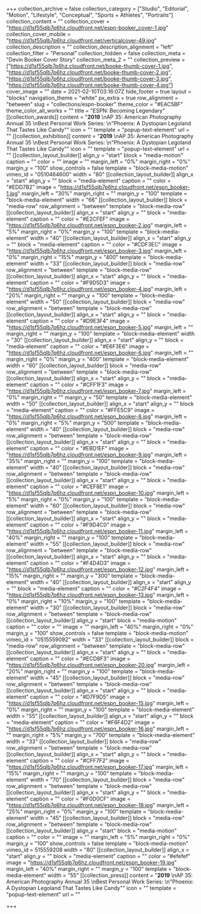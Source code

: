 +++
collection_archive = false
collection_category = ["Studio", "Editorial", "Motion", "Lifestyle", "Conceptual", "Sports + Athletes", "Portraits"]
collection_content = ""
collection_cover = "https://d1sf55qlb7p6hz.cloudfront.net/espn-booker_cover-1.jpg"
collection_cover_mobile = "https://d1sf55qlb7p6hz.cloudfront.net/verticalcover-49.jpg"
collection_description = ""
collection_description_alignment = "left"
collection_filter = "Personal"
collection_hidden = false
collection_meta = "Devin Booker Cover Story"
collection_meta_2 = ""
collection_preview = ["https://d1sf55qlb7p6hz.cloudfront.net/booke-thumb-cover-1.jpg", "https://d1sf55qlb7p6hz.cloudfront.net/booke-thumb-cover-2.jpg", "https://d1sf55qlb7p6hz.cloudfront.net/booke-thumb-cover-3.jpg", "https://d1sf55qlb7p6hz.cloudfront.net/booke-thumb-cover-4.jpg"]
cover_image = ""
date = 2021-02-10T03:16:07Z
hide_footer = true
layout = "blocks"
navigation_theme = "white"
px_extra = true
row_alignment = "between"
slug = "collections/espn-booker"
theme_color = "#EAC5BF"
theme_color_all_works = ""
title = "ESPN: Becoming Legendary"
[[collection_awards]]
content = "**2019**  \nAP 35: American Photography Annual 35  \nBest Personal Work Series:  \n\"Phoenix: A Dystopian Legoland That Tastes Like Candy\""
icon = ""
template = "popup-text-element"
url = ""
[[collection_exhibition]]
content = "**2019**  \nAP 35: American Photography Annual 35  \nBest Personal Work Series:  \n\"Phoenix: A Dystopian Legoland That Tastes Like Candy\""
icon = ""
template = "popup-text-element"
url = ""
[[collection_layout_builder]]
align_y = "start"
block = "media-motion"
caption = ""
color = ""
image = ""
margin_left = "0%"
margin_right = "0%"
margin_y = "100"
show_controls = false
template = "block-media-motion"
vimeo_id = "0510464600"
width = "80"
[[collection_layout_builder]]
align_x = "start"
align_y = ""
block = "media-element"
caption = ""
color = "#EDD7B2"
image = "https://d1sf55qlb7p6hz.cloudfront.net/espn_booker-1.jpg"
margin_left = "30%"
margin_right = ""
margin_y = "100"
template = "block-media-element"
width = "66"
[[collection_layout_builder]]
block = "media-row"
row_alignment = "between"
template = "block-media-row"
[[collection_layout_builder]]
align_x = "start"
align_y = ""
block = "media-element"
caption = ""
color = "#E2CFEF"
image = "https://d1sf55qlb7p6hz.cloudfront.net/espn_booker-2.jpg"
margin_left = "5%"
margin_right = "0%"
margin_y = "100"
template = "block-media-element"
width = "40"
[[collection_layout_builder]]
align_x = "start"
align_y = ""
block = "media-element"
caption = ""
color = "#CDF3EC"
image = "https://d1sf55qlb7p6hz.cloudfront.net/espn_booker-3.jpg"
margin_left = "0%"
margin_right = "15%"
margin_y = "400"
template = "block-media-element"
width = "33"
[[collection_layout_builder]]
block = "media-row"
row_alignment = "between"
template = "block-media-row"
[[collection_layout_builder]]
align_x = "start"
align_y = ""
block = "media-element"
caption = ""
color = "#F9D5D3"
image = "https://d1sf55qlb7p6hz.cloudfront.net/espn_booker-4.jpg"
margin_left = "20%"
margin_right = ""
margin_y = "100"
template = "block-media-element"
width = "50"
[[collection_layout_builder]]
block = "media-row"
row_alignment = "between"
template = "block-media-row"
[[collection_layout_builder]]
align_x = "start"
align_y = ""
block = "media-element"
caption = ""
color = "#D9E3F4"
image = "https://d1sf55qlb7p6hz.cloudfront.net/espn_booker-5.jpg"
margin_left = ""
margin_right = ""
margin_y = "100"
template = "block-media-element"
width = "30"
[[collection_layout_builder]]
align_x = "start"
align_y = ""
block = "media-element"
caption = ""
color = "#E6F3E6"
image = "https://d1sf55qlb7p6hz.cloudfront.net/espn_booker-6.jpg"
margin_left = ""
margin_right = "0%"
margin_y = "400"
template = "block-media-element"
width = "60"
[[collection_layout_builder]]
block = "media-row"
row_alignment = "between"
template = "block-media-row"
[[collection_layout_builder]]
align_x = "start"
align_y = ""
block = "media-element"
caption = ""
color = "#CFF1F3"
image = "https://d1sf55qlb7p6hz.cloudfront.net/espn_booker-7.jpg"
margin_left = "0%"
margin_right = ""
margin_y = "50"
template = "block-media-element"
width = "50"
[[collection_layout_builder]]
align_x = "start"
align_y = ""
block = "media-element"
caption = ""
color = "#FFE5C9"
image = "https://d1sf55qlb7p6hz.cloudfront.net/espn_booker-8.jpg"
margin_left = "0%"
margin_right = "5%"
margin_y = "500"
template = "block-media-element"
width = "40"
[[collection_layout_builder]]
block = "media-row"
row_alignment = "between"
template = "block-media-row"
[[collection_layout_builder]]
align_x = "start"
align_y = ""
block = "media-element"
caption = ""
color = "#EBD1EF"
image = "https://d1sf55qlb7p6hz.cloudfront.net/espn_booker-9.jpg"
margin_left = "35%"
margin_right = ""
margin_y = "100"
template = "block-media-element"
width = "40"
[[collection_layout_builder]]
block = "media-row"
row_alignment = "between"
template = "block-media-row"
[[collection_layout_builder]]
align_x = "start"
align_y = ""
block = "media-element"
caption = ""
color = "#CEF8E1"
image = "https://d1sf55qlb7p6hz.cloudfront.net/espn_booker-10.jpg"
margin_left = "5%"
margin_right = "0%"
margin_y = "100"
template = "block-media-element"
width = "60"
[[collection_layout_builder]]
block = "media-row"
row_alignment = "between"
template = "block-media-row"
[[collection_layout_builder]]
align_x = "start"
align_y = ""
block = "media-element"
caption = ""
color = "#F9D4C0"
image = "https://d1sf55qlb7p6hz.cloudfront.net/espn_booker-11.jpg"
margin_left = "40%"
margin_right = ""
margin_y = "100"
template = "block-media-element"
width = "55"
[[collection_layout_builder]]
block = "media-row"
row_alignment = "between"
template = "block-media-row"
[[collection_layout_builder]]
align_x = "start"
align_y = ""
block = "media-element"
caption = ""
color = "#F4D4D3"
image = "https://d1sf55qlb7p6hz.cloudfront.net/espn_booker-12.jpg"
margin_left = "15%"
margin_right = ""
margin_y = "300"
template = "block-media-element"
width = "40"
[[collection_layout_builder]]
align_x = "start"
align_y = ""
block = "media-element"
caption = ""
color = "#C2F4F4"
image = "https://d1sf55qlb7p6hz.cloudfront.net/espn_booker-13.jpg"
margin_left = "0%"
margin_right = "10%"
margin_y = "100"
template = "block-media-element"
width = "30"
[[collection_layout_builder]]
block = "media-row"
row_alignment = "between"
template = "block-media-row"
[[collection_layout_builder]]
align_y = "start"
block = "media-motion"
caption = ""
color = ""
image = ""
margin_left = "40%"
margin_right = "0%"
margin_y = "100"
show_controls = false
template = "block-media-motion"
vimeo_id = "0515559092"
width = "33"
[[collection_layout_builder]]
block = "media-row"
row_alignment = "between"
template = "block-media-row"
[[collection_layout_builder]]
align_x = "start"
align_y = ""
block = "media-element"
caption = ""
color = "#ECD8F3"
image = "https://d1sf55qlb7p6hz.cloudfront.net/espn_booker-20.jpg"
margin_left = "20%"
margin_right = ""
margin_y = "100"
template = "block-media-element"
width = "45"
[[collection_layout_builder]]
block = "media-row"
row_alignment = "between"
template = "block-media-row"
[[collection_layout_builder]]
align_x = "start"
align_y = ""
block = "media-element"
caption = ""
color = "#D7F9D5"
image = "https://d1sf55qlb7p6hz.cloudfront.net/espn_booker-15.jpg"
margin_left = "0%"
margin_right = ""
margin_y = "100"
template = "block-media-element"
width = "55"
[[collection_layout_builder]]
align_x = "start"
align_y = ""
block = "media-element"
caption = ""
color = "#F6F4D2"
image = "https://d1sf55qlb7p6hz.cloudfront.net/espn_booker-16.jpg"
margin_left = ""
margin_right = "5%"
margin_y = "700"
template = "block-media-element"
width = "33"
[[collection_layout_builder]]
block = "media-row"
row_alignment = "between"
template = "block-media-row"
[[collection_layout_builder]]
align_x = "start"
align_y = ""
block = "media-element"
caption = ""
color = "#CFF7F2"
image = "https://d1sf55qlb7p6hz.cloudfront.net/espn_booker-17.jpg"
margin_left = "15%"
margin_right = ""
margin_y = "100"
template = "block-media-element"
width = "70"
[[collection_layout_builder]]
block = "media-row"
row_alignment = "between"
template = "block-media-row"
[[collection_layout_builder]]
align_x = "start"
align_y = ""
block = "media-element"
caption = ""
color = "#F0D0CF"
image = "https://d1sf55qlb7p6hz.cloudfront.net/espn_booker-18.jpg"
margin_left = "25%"
margin_right = "0%"
margin_y = "100"
template = "block-media-element"
width = "45"
[[collection_layout_builder]]
block = "media-row"
row_alignment = "between"
template = "block-media-row"
[[collection_layout_builder]]
align_y = "start"
block = "media-motion"
caption = ""
color = ""
image = ""
margin_left = "5%"
margin_right = "0%"
margin_y = "100"
show_controls = false
template = "block-media-motion"
vimeo_id = 515559208
width = "80"
[[collection_layout_builder]]
align_x = "start"
align_y = ""
block = "media-element"
caption = ""
color = "#efefef"
image = "https://d1sf55qlb7p6hz.cloudfront.net/espn_booker-19.jpg"
margin_left = "40%"
margin_right = ""
margin_y = "100"
template = "block-media-element"
width = "55"
[[collection_press]]
content = "**2019**  \nAP 35: American Photography Annual 35  \nBest Personal Work Series:  \n\"Phoenix: A Dystopian Legoland That Tastes Like Candy\""
icon = ""
template = "popup-text-element"
url = ""

+++
